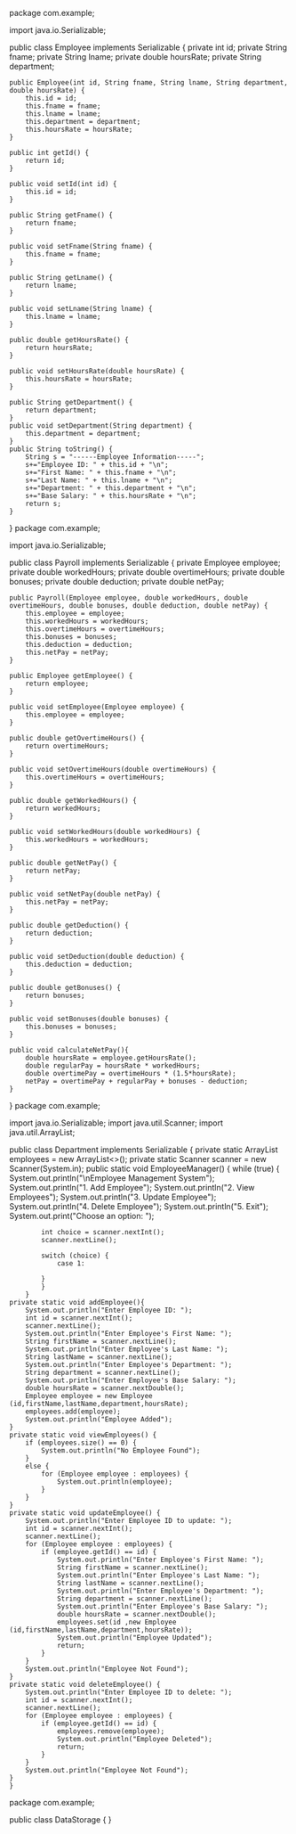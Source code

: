 package com.example;

import java.io.Serializable;

public class Employee implements Serializable {
    private int id;
    private String fname;
    private String lname;
    private double hoursRate;
    private String department;

    public Employee(int id, String fname, String lname, String department, double hoursRate) {
        this.id = id;
        this.fname = fname;
        this.lname = lname;
        this.department = department;
        this.hoursRate = hoursRate;
    }

    public int getId() {
        return id;
    }

    public void setId(int id) {
        this.id = id;
    }

    public String getFname() {
        return fname;
    }

    public void setFname(String fname) {
        this.fname = fname;
    }

    public String getLname() {
        return lname;
    }

    public void setLname(String lname) {
        this.lname = lname;
    }

    public double getHoursRate() {
        return hoursRate;
    }

    public void setHoursRate(double hoursRate) {
        this.hoursRate = hoursRate;
    }

    public String getDepartment() {
        return department;
    }
    public void setDepartment(String department) {
        this.department = department;
    }
    public String toString() {
        String s = "------Employee Information-----";
        s+="Employee ID: " + this.id + "\n";
        s+="First Name: " + this.fname + "\n";
        s+="Last Name: " + this.lname + "\n";
        s+="Department: " + this.department + "\n";
        s+="Base Salary: " + this.hoursRate + "\n";
        return s;
    }
}
package com.example;

import java.io.Serializable;

public class Payroll implements Serializable {
    private Employee employee;
    private double workedHours;
    private double overtimeHours;
    private double bonuses;
    private double deduction;
    private double netPay;

    public Payroll(Employee employee, double workedHours, double overtimeHours, double bonuses, double deduction, double netPay) {
        this.employee = employee;
        this.workedHours = workedHours;
        this.overtimeHours = overtimeHours;
        this.bonuses = bonuses;
        this.deduction = deduction;
        this.netPay = netPay;
    }

    public Employee getEmployee() {
        return employee;
    }

    public void setEmployee(Employee employee) {
        this.employee = employee;
    }

    public double getOvertimeHours() {
        return overtimeHours;
    }

    public void setOvertimeHours(double overtimeHours) {
        this.overtimeHours = overtimeHours;
    }

    public double getWorkedHours() {
        return workedHours;
    }

    public void setWorkedHours(double workedHours) {
        this.workedHours = workedHours;
    }

    public double getNetPay() {
        return netPay;
    }

    public void setNetPay(double netPay) {
        this.netPay = netPay;
    }

    public double getDeduction() {
        return deduction;
    }

    public void setDeduction(double deduction) {
        this.deduction = deduction;
    }

    public double getBonuses() {
        return bonuses;
    }

    public void setBonuses(double bonuses) {
        this.bonuses = bonuses;
    }

    public void calculateNetPay(){
        double hoursRate = employee.getHoursRate();
        double regularPay = hoursRate * workedHours;
        double overtimePay = overtimeHours * (1.5*hoursRate);
        netPay = overtimePay + regularPay + bonuses - deduction;
    }
}
package com.example;

import java.io.Serializable;
import java.util.Scanner;
import java.util.ArrayList;

public class Department implements Serializable {
    private static ArrayList<Employee> employees = new ArrayList<>();
    private static Scanner scanner = new Scanner(System.in);
    public static void EmployeeManager() {
        while (true) {
            System.out.println("\nEmployee Management System");
            System.out.println("1. Add Employee");
            System.out.println("2. View Employees");
            System.out.println("3. Update Employee");
            System.out.println("4. Delete Employee");
            System.out.println("5. Exit");
            System.out.print("Choose an option: ");

            int choice = scanner.nextInt();
            scanner.nextLine();

            switch (choice) {
                case 1:

            }
            }
        }
    private static void addEmployee(){
        System.out.println("Enter Employee ID: ");
        int id = scanner.nextInt();
        scanner.nextLine();
        System.out.println("Enter Employee's First Name: ");
        String firstName = scanner.nextLine();
        System.out.println("Enter Employee's Last Name: ");
        String lastName = scanner.nextLine();
        System.out.println("Enter Employee's Department: ");
        String department = scanner.nextLine();
        System.out.println("Enter Employee's Base Salary: ");
        double hoursRate = scanner.nextDouble();
        Employee employee = new Employee (id,firstName,lastName,department,hoursRate);
        employees.add(employee);
        System.out.println("Employee Added");
    }
    private static void viewEmployees() {
        if (employees.size() == 0) {
            System.out.println("No Employee Found");
        }
        else {
            for (Employee employee : employees) {
                System.out.println(employee);
            }
        }
    }
    private static void updateEmployee() {
        System.out.println("Enter Employee ID to update: ");
        int id = scanner.nextInt();
        scanner.nextLine();
        for (Employee employee : employees) {
            if (employee.getId() == id) {
                System.out.println("Enter Employee's First Name: ");
                String firstName = scanner.nextLine();
                System.out.println("Enter Employee's Last Name: ");
                String lastName = scanner.nextLine();
                System.out.println("Enter Employee's Department: ");
                String department = scanner.nextLine();
                System.out.println("Enter Employee's Base Salary: ");
                double hoursRate = scanner.nextDouble();
                employees.set(id ,new Employee (id,firstName,lastName,department,hoursRate));
                System.out.println("Employee Updated");
                return;
            }
        }
        System.out.println("Employee Not Found");
    }
    private static void deleteEmployee() {
        System.out.println("Enter Employee ID to delete: ");
        int id = scanner.nextInt();
        scanner.nextLine();
        for (Employee employee : employees) {
            if (employee.getId() == id) {
                employees.remove(employee);
                System.out.println("Employee Deleted");
                return;
            }
        }
        System.out.println("Employee Not Found");
    }
    }

package com.example;

public class DataStorage {
}


